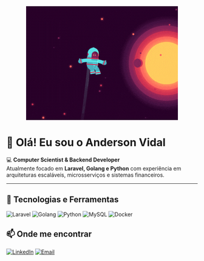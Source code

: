 <div align="center">
  <a href="https://www.linkedin.com/in/anderson-vasconcelos-6aa74015a/">
    <img src="https://raw.githubusercontent.com/AndersonVidal/AndersonVidal/master/space1.gif" alt="Anderson Vidal" />
  </a>
</div>

# 👋 Olá! Eu sou o Anderson Vidal  

💻 **Computer Scientist & Backend Developer**  
Atualmente focado em **Laravel, Golang e Python** com experiência em arquiteturas escaláveis, microsserviços e sistemas financeiros.

---

## 🚀 Tecnologias e Ferramentas

![Laravel](https://img.shields.io/badge/Laravel-FF2D20?style=for-the-badge&logo=laravel&logoColor=white)
![Golang](https://img.shields.io/badge/Go-00ADD8?style=for-the-badge&logo=go&logoColor=white)
![Python](https://img.shields.io/badge/Python-3776AB?style=for-the-badge&logo=python&logoColor=white)
![MySQL](https://img.shields.io/badge/MySQL-005C84?style=for-the-badge&logo=mysql&logoColor=white)
![Docker](https://img.shields.io/badge/Docker-2496ED?style=for-the-badge&logo=docker&logoColor=white)


## 📫 Onde me encontrar

[![LinkedIn](https://img.shields.io/badge/LinkedIn-0077B5?style=for-the-badge&logo=linkedin&logoColor=white)](https://www.linkedin.com/in/anderson-vasconcelos-6aa74015a/)
[![Email](https://img.shields.io/badge/Email-000?style=for-the-badge&logo=gmail&logoColor=white)](mailto:andersonfvidal@gmail.com)
